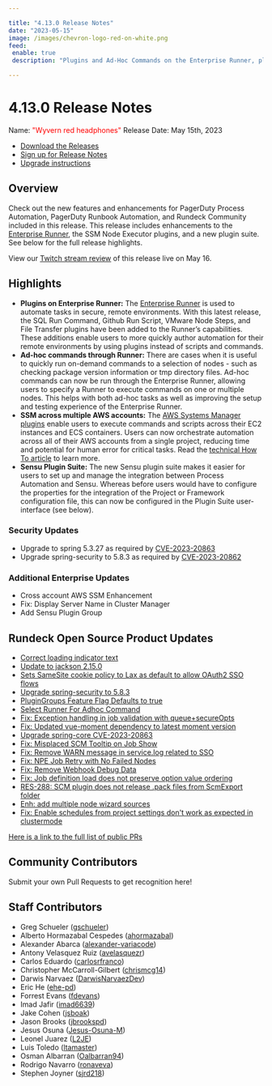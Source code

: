 ```yaml
---

title: "4.13.0 Release Notes"
date: "2023-05-15"
image: /images/chevron-logo-red-on-white.png
feed:
 enable: true
 description: "Plugins and Ad-Hoc Commands on the Enterprise Runner, plus more Plugin enhancements."

---
```


# 4.13.0 Release Notes

Name: <span style="color: red"><span class="glyphicon glyphicon-headphones"></span> "Wyvern red headphones"</span>
Release Date: May 15th, 2023

- [Download the Releases](https://download.rundeck.com/)
- [Sign up for Release Notes](https://www.rundeck.com/release-notes-signup)
- [Upgrade instructions](/upgrading/)

## Overview

Check out the new features and enhancements for PagerDuty Process Automation, PagerDuty Runbook Automation, and Rundeck Community included in this release. This release includes enhancements to the [Enterprise Runner](/administration/runner/), the SSM Node Executor plugins, and a new plugin suite. See below for the full release highlights.

View our [Twitch stream review](https://www.twitch.tv/pdcommunity) of this release live on May 16. 

## Highlights

* **Plugins on Enterprise Runner:** The [Enterprise Runner](/administration/runner/#enterprise-runner-overview) is used to automate tasks in secure, remote environments. With this latest release, the SQL Run Command, Github Run Script, VMware Node Steps, and File Transfer plugins have been added to the Runner’s capabilities. These additions enable users to more quickly author automation for their remote environments by using plugins instead of scripts and commands.
* **Ad-hoc commands through Runner:** There are cases when it is useful to quickly run on-demand commands to a selection of nodes - such as checking package version information or tmp directory files. Ad-hoc commands can now be run through the Enterprise Runner, allowing users to specify a Runner to execute commands on one or multiple nodes. This helps with both ad-hoc tasks as well as improving the setup and testing experience of the Enterprise Runner.
* **SSM across multiple AWS accounts:** The [AWS Systems Manager plugins](/manual/projects/node-execution/aws-ssm.md#aws-systems-manager-ssm-node-executor-plugins) enable users to execute commands and scripts across their EC2 instances and ECS containers. Users can now orchestrate automation across all of their AWS accounts from a single project, reducing time and potential for human error for critical tasks. Read the [technical How To article](/learning/howto/cross-account-aws-ssm.md) to learn more.
* **Sensu Plugin Suite:** The new Sensu plugin suite makes it easier for users to set up and manage the integration between Process Automation and Sensu.  Whereas before users would have to configure the properties for the integration of the Project or Framework configuration file, this can now be configured in the Plugin Suite user-interface (see below).

### Security Updates

* Upgrade to spring 5.3.27 as required by [CVE-2023-20863](https://github.com/advisories/GHSA-wxqc-pxw9-g2p8)
* Upgrade spring-security to 5.8.3 as required by [CVE-2023-20862](https://github.com/advisories/GHSA-x873-6rgc-94jc)

### Additional Enterprise Updates

* Cross account AWS SSM Enhancement
* Fix: Display Server Name in Cluster Manager
* Add Sensu Plugin Group


## Rundeck Open Source Product Updates

* [Correct loading indicator text](https://github.com/rundeck/rundeck/pull/8312)
* [Update to jackson 2.15.0](https://github.com/rundeck/rundeck/pull/8307)
* [Sets SameSite cookie policy to Lax as default to allow OAuth2 SSO flows](https://github.com/rundeck/rundeck/pull/8301)
* [Upgrade spring-security to 5.8.3](https://github.com/rundeck/rundeck/pull/8297)
* [PluginGroups Feature Flag Defaults to true](https://github.com/rundeck/rundeck/pull/8294)
* [Select Runner For Adhoc Command](https://github.com/rundeck/rundeck/pull/8291)
* [Fix: Exception handling in job validation with queue+secureOpts](https://github.com/rundeck/rundeck/pull/8283)
* [Fix: Updated vue-moment dependency to latest moment version](https://github.com/rundeck/rundeck/pull/8280)
* [Upgrade spring-core CVE-2023-20863](https://github.com/rundeck/rundeck/pull/8270)
* [Fix: Misplaced SCM Tooltip on Job Show](https://github.com/rundeck/rundeck/pull/8264)
* [Fix: Remove WARN message in service.log related to SSO](https://github.com/rundeck/rundeck/pull/8261)
* [Fix: NPE Job Retry with No Failed Nodes](https://github.com/rundeck/rundeck/pull/8232)
* [Fix: Remove Webhook Debug Data](https://github.com/rundeck/rundeck/pull/8227)
* [Fix: Job definition load does not preserve option value ordering](https://github.com/rundeck/rundeck/pull/8223)
* [RES-288: SCM plugin does not release .pack files from ScmExport folder](https://github.com/rundeck/rundeck/pull/8171)
* [Enh: add multiple node wizard sources](https://github.com/rundeck/rundeck/pull/8170)
* [Fix: Enable schedules from project settings don&#39;t work as expected in clustermode](https://github.com/rundeck/rundeck/pull/8169)


[Here is a link to the full list of public PRs](https://github.com/rundeck/rundeck/pulls?q=is%3Apr+milestone%3A4.13.0+is%3Aclosed)


## Community Contributors

Submit your own Pull Requests to get recognition here!

## Staff Contributors

* Greg Schueler ([gschueler](https://github.com/gschueler))
* Alberto Hormazabal Cespedes ([ahormazabal](https://github.com/ahormazabal))
* Alexander Abarca ([alexander-variacode](https://github.com/alexander-variacode))
* Antony Velasquez Ruiz ([avelasquezr](https://github.com/avelasquezr))
* Carlos Eduardo ([carlosrfranco](https://github.com/carlosrfranco))
* Christopher McCarroll-Gilbert ([chrismcg14](https://github.com/chrismcg14))
* Darwis Narvaez ([DarwisNarvaezDev](https://github.com/DarwisNarvaezDev))
* Eric He ([ehe-pd](https://github.com/ehe-pd))
* Forrest Evans ([fdevans](https://github.com/fdevans))
* Imad Jafir ([imad6639](https://github.com/imad6639))
* Jake Cohen ([jsboak](https://github.com/jsboak))
* Jason Brooks ([jbrookspd](https://github.com/jbrookspd))
* Jesus Osuna ([Jesus-Osuna-M](https://github.com/Jesus-Osuna-M))
* Leonel Juarez ([L2JE](https://github.com/L2JE))
* Luis Toledo ([ltamaster](https://github.com/ltamaster))
* Osman Albarran ([Oalbarran94](https://github.com/Oalbarran94))
* Rodrigo Navarro ([ronaveva](https://github.com/ronaveva))
* Stephen Joyner ([sjrd218](https://github.com/sjrd218))
